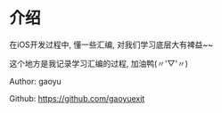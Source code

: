 # 介绍

在iOS开发过程中, 懂一些汇编, 对我们学习底层大有裨益~~

这个地方是我记录学习汇编的过程, 加油鸭(〃'▽'〃) 

Author: gaoyu

Github: https://github.com/gaoyuexit

